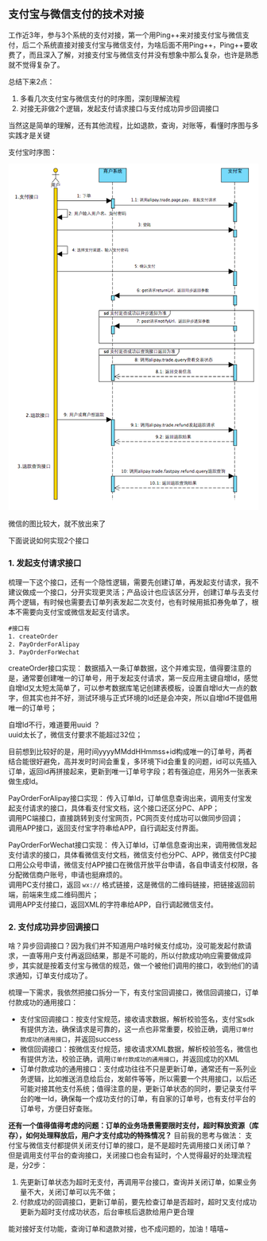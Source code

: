 ## 支付宝与微信支付的技术对接

工作近3年，参与3个系统的支付对接，第一个用Ping++来对接支付宝与微信支付，后二个系统直接对接支付宝与微信支付，为啥后面不用Ping++，Ping++要收费了，而且深入了解，对接支付宝与微信支付并没有想象中那么复杂，也许是熟悉就不觉得复杂了。

总结下来2点：
1. 多看几次支付宝与微信支付的时序图，深刻理解流程
2. 对接无非做2个逻辑，发起支付请求接口与支付成功异步回调接口

当然这是简单的理解，还有其他流程，比如退款，查询，对账等，看懂时序图与多实践才是关键

支付宝时序图：

![](https://github.com/lyaohe/lyaohe-cv/raw/master/img/alipay.png)

微信的图比较大，就不放出来了


下面说说如何实现2个接口

### 1. 发起支付请求接口

梳理一下这个接口，还有一个隐性逻辑，需要先创建订单，再发起支付请求，我不建议做成一个接口，分开实现更灵活；产品设计也应该区分开，创建订单与去支付两个逻辑，有时候也需要去订单列表发起二次支付，也有时候用抵扣券免单了，根本不需要向支付宝或微信发起支付请求。

    #接口有
    1. createOrder
    2. PayOrderForAlipay
    3. PayOrderForWechat
    
createOrder接口实现：
数据插入一条订单数据，这个并难实现，值得要注意的是，通常要创建唯一的订单号，用于发起支付请求，第一反应用主键自增Id，感觉自增Id又太短太简单了，可以参考数据库笔记创建表模板，设置自增Id大一点的数字，但其实也并不好，测试环境与正式环境的Id还是会冲突，所以自增Id不提倡用唯一的订单号；

自增Id不行，难道要用uuid ？  
uuid太长了，微信支付要求不能超过32位；

目前想到比较好的是，用时间yyyyMMddHHmmss+id构成唯一的订单号，两者结合能很好避免，高并发时时间会重复，多环境下id会重复的问题，id可以先插入订单，返回id再拼接起来，更新到唯一订单号字段；若有强迫症，用另外一张表来做生成Id。

PayOrderForAlipay接口实现：
传入订单Id，订单信息查询出来，调用支付宝发起支付请求的接口，具体看支付宝文档，这个接口还区分PC、APP；  
调用PC端接口，直接跳转到支付宝网页，PC网页支付成功可以做同步回调；  
调用APP接口，返回支付宝字符串给APP，自行调起支付界面。

PayOrderForWechat接口实现：
传入订单Id，订单信息查询出来，调用微信发起支付请求的接口，具体看微信支付文档，微信支付也分PC、APP，微信支付PC接口用公众号申请，微信支付APP接口在微信开放平台申请，各自申请支付权限，各分配微信商户账号，申请也挺麻烦的。  
调用PC支付接口，返回 `wx://` 格式链接，这是微信的二维码链接，把链接返回前端，前端来生成二维码图片；  
调用APP支付接口，返回XML的字符串给APP，自行调起微信支付。


### 2. 支付成功异步回调接口
啥？异步回调接口？因为我们并不知道用户啥时候支付成功，没可能发起付款请求，一直等用户支付再返回结果，那是不可能的，所以付款成功响应需要做成异步，其实就是按着支付宝与微信的规范，做一个被他们调用的接口，收到他们的请求通知，订单支付成功了。

梳理一下需求，我依然把接口拆分一下，有支付宝回调接口，微信回调接口，订单付款成功的通用接口：

* 支付宝回调接口：按支付宝规范，接收请求数据，解析校验签名，支付宝sdk有提供方法，确保请求是可靠的，这一点也非常重要，校验正确，调用`订单付款成功的通用接口`，并返回success
* 微信回调接口：按微信支付规范，接收请求XML数据，解析校验签名，微信也有提供方法，校验正确，调用`订单付款成功的通用接口`，并返回成功的XML
* 订单付款成功的通用接口：支付成功往往不只是更新订单，通常还有一系列业务逻辑，比如推送消息给后台，发邮件等等，所以需要一个共用接口，以后还可能对接其他支付系统；值得注意的是，更新订单状态的同时，要记录支付平台的唯一Id，确保每一个成功支付的订单，有自家的订单号，也有支付平台的订单号，方便日好查账。

**还有一个值得值得考虑的问题：订单的业务场景需要限时支付，超时释放资源（库存），如何处理释放后，用户才支付成功的特殊情况？**
目前我的思考与做法：
支付宝与微信支付都提供关闭支付订单的接口，是不是超时先调用接口关闭订单？
但是调用支付平台的查询接口，关闭接口也会有延时，个人觉得最好的处理流程是，分2步：
1. 先更新订单状态为超时无支付，再调用平台接口，查询并关闭订单，如果业务量不大，关闭订单可以先不做；
2. 付款成功的回调接口，更新订单前，要先检查订单是否超时，超时又支付成功更新为超时支付成功状态，后台审核后退款给用户更合理



能对接好支付功能，查询订单和退款对接，也不成问题的，加油！嘻嘻~

